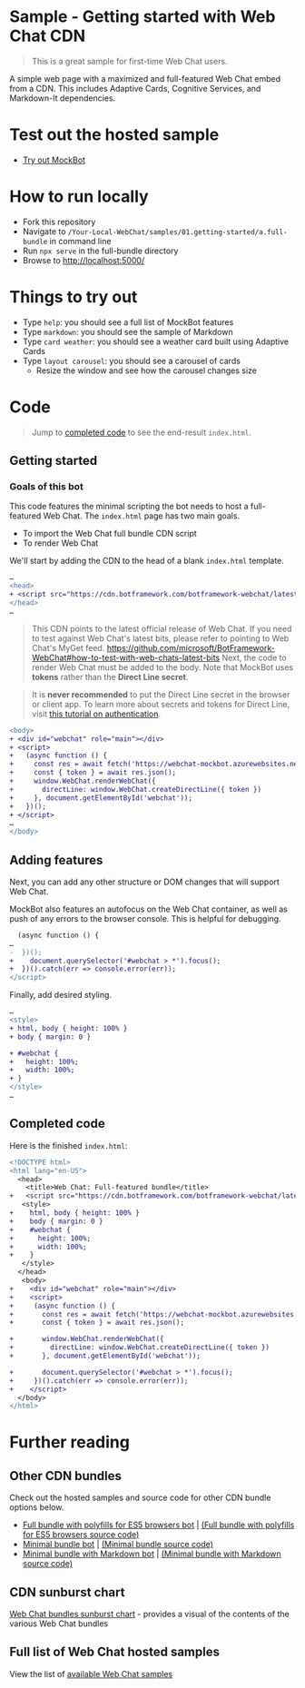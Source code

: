 # Sample - Getting started with Web Chat CDN

> This is a great sample for first-time Web Chat users.

A simple web page with a maximized and full-featured Web Chat embed from a CDN. This includes Adaptive Cards, Cognitive Services, and Markdown-It dependencies.

# Test out the hosted sample

-  [Try out MockBot](https://microsoft.github.io/BotFramework-WebChat/01.getting-started/a.full-bundle)

# How to run locally

-  Fork this repository
-  Navigate to `/Your-Local-WebChat/samples/01.getting-started/a.full-bundle` in command line
-  Run `npx serve` in the full-bundle directory
-  Browse to [http://localhost:5000/](http://localhost:5000/)

# Things to try out

-  Type `help`: you should see a full list of MockBot features
-  Type `markdown`: you should see the sample of Markdown
-  Type `card weather`: you should see a weather card built using Adaptive Cards
-  Type `layout carousel`: you should see a carousel of cards
   -  Resize the window and see how the carousel changes size

# Code

> Jump to [completed code](#completed-code) to see the end-result `index.html`.

## Getting started

### Goals of this bot

This code features the minimal scripting the bot needs to host a full-featured Web Chat.
The `index.html` page has two main goals.

-  To import the Web Chat full bundle CDN script
-  To render Web Chat

We'll start by adding the CDN to the head of a blank `index.html` template.

```diff
…
<head>
+ <script src="https://cdn.botframework.com/botframework-webchat/latest/webchat.js"></script>
</head>
…
```

> This CDN points to the latest official release of Web Chat. If you need to test against Web Chat's latest bits, please refer to pointing to Web Chat's MyGet feed. https://github.com/microsoft/BotFramework-WebChat#how-to-test-with-web-chats-latest-bits
> Next, the code to render Web Chat must be added to the body. Note that MockBot uses **tokens** rather than the **Direct Line secret**.

> It is **never recommended** to put the Direct Line secret in the browser or client app. To learn more about secrets and tokens for Direct Line, visit [this tutorial on authentication](https://docs.microsoft.com/en-us/azure/bot-service/rest-api/bot-framework-rest-direct-line-3-0-authentication).

```diff
<body>
+ <div id="webchat" role="main"></div>
+ <script>
+   (async function () {
+     const res = await fetch('https://webchat-mockbot.azurewebsites.net/directline/token', { method: 'POST' });
+     const { token } = await res.json();
+     window.WebChat.renderWebChat({
+       directLine: window.WebChat.createDirectLine({ token })
+     }, document.getElementById('webchat'));
+   })();
+ </script>
…
</body>
```

## Adding features

Next, you can add any other structure or DOM changes that will support Web Chat.

MockBot also features an autofocus on the Web Chat container, as well as push of any errors to the browser console. This is helpful for debugging.

```diff
  (async function () {
…
-  })();
+    document.querySelector('#webchat > *').focus();
+  })().catch(err => console.error(err));
</script>
```

Finally, add desired styling.

```diff
…
<style>
+ html, body { height: 100% }
+ body { margin: 0 }

+ #webchat {
+   height: 100%;
+   width: 100%;
+ }
</style>
…
```

## Completed code

Here is the finished `index.html`:

```diff
<!DOCTYPE html>
<html lang="en-US">
  <head>
    <title>Web Chat: Full-featured bundle</title>
+   <script src="https://cdn.botframework.com/botframework-webchat/latest/webchat.js"></script>
   <style>
+    html, body { height: 100% }
+    body { margin: 0 }
+    #webchat {
+      height: 100%;
+      width: 100%;
+    }
   </style>
  </head>
   <body>
+    <div id="webchat" role="main"></div>
+    <script>
+     (async function () {
+       const res = await fetch('https://webchat-mockbot.azurewebsites.net/directline/token', { method: 'POST' });
+       const { token } = await res.json();

+       window.WebChat.renderWebChat({
+         directLine: window.WebChat.createDirectLine({ token })
+       }, document.getElementById('webchat'));

+       document.querySelector('#webchat > *').focus();
+     })().catch(err => console.error(err));
+    </script>
  </body>
</html>
```

# Further reading

## Other CDN bundles

Check out the hosted samples and source code for other CDN bundle options below.

-  [Full bundle with polyfills for ES5 browsers bot](https://microsoft.github.io/BotFramework-WebChat/01.b.getting-started-es5-bundle) | [(Full bundle with polyfills for ES5 browsers source code)](https://github.com/microsoft/BotFramework-WebChat/tree/master/samples/01.b.getting-started-es5-bundle)
-  [Minimal bundle bot](https://microsoft.github.io/BotFramework-WebChat/02.a.getting-started-minimal-bundle) | [(Minimal bundle source code)](https://github.com/microsoft/BotFramework-WebChat/tree/master/samples/02.a.getting-started-minimal-bundle)
-  [Minimal bundle with Markdown bot](https://microsoft.github.io/BotFramework-WebChat/02.b.getting-started-minimal-markdown) | [(Minimal bundle with Markdown source code)](https://github.com/microsoft/BotFramework-WebChat/tree/master/samples/02.b.getting-started-minimal-markdown)

## CDN sunburst chart

[Web Chat bundles sunburst chart](http://cdn.botframework.com/botframework-webchat/master/stats.html) - provides a visual of the contents of the various Web Chat bundles

## Full list of Web Chat hosted samples

View the list of [available Web Chat samples](https://github.com/microsoft/BotFramework-WebChat/tree/master/samples)
